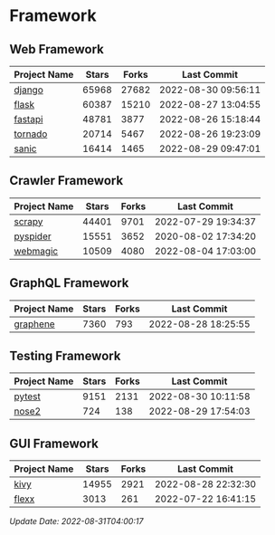# Framework

## Web Framework
| Project Name | Stars | Forks | Last Commit |
| ------------ | ----- | ----- | ----------- |
| [django](https://github.com/django/django) | 65968 | 27682 | 2022-08-30 09:56:11 |
| [flask](https://github.com/pallets/flask) | 60387 | 15210 | 2022-08-27 13:04:55 |
| [fastapi](https://github.com/tiangolo/fastapi) | 48781 | 3877 | 2022-08-26 15:18:44 |
| [tornado](https://github.com/tornadoweb/tornado) | 20714 | 5467 | 2022-08-26 19:23:09 |
| [sanic](https://github.com/sanic-org/sanic) | 16414 | 1465 | 2022-08-29 09:47:01 |

## Crawler Framework
| Project Name | Stars | Forks | Last Commit |
| ------------ | ----- | ----- | ----------- |
| [scrapy](https://github.com/scrapy/scrapy) | 44401 | 9701 | 2022-07-29 19:34:37 |
| [pyspider](https://github.com/binux/pyspider) | 15551 | 3652 | 2020-08-02 17:34:20 |
| [webmagic](https://github.com/code4craft/webmagic) | 10509 | 4080 | 2022-08-04 17:03:00 |

## GraphQL Framework
| Project Name | Stars | Forks | Last Commit |
| ------------ | ----- | ----- | ----------- |
| [graphene](https://github.com/graphql-python/graphene) | 7360 | 793 | 2022-08-28 18:25:55 |

## Testing Framework
| Project Name | Stars | Forks | Last Commit |
| ------------ | ----- | ----- | ----------- |
| [pytest](https://github.com/pytest-dev/pytest) | 9151 | 2131 | 2022-08-30 10:11:58 |
| [nose2](https://github.com/nose-devs/nose2) | 724 | 138 | 2022-08-29 17:54:03 |

## GUI Framework
| Project Name | Stars | Forks | Last Commit |
| ------------ | ----- | ----- | ----------- |
| [kivy](https://github.com/kivy/kivy) | 14955 | 2921 | 2022-08-28 22:32:30 |
| [flexx](https://github.com/flexxui/flexx) | 3013 | 261 | 2022-07-22 16:41:15 |

*Update Date: 2022-08-31T04:00:17*